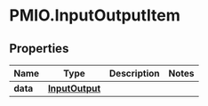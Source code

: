 # PMIO.InputOutputItem

## Properties
Name | Type | Description | Notes
------------ | ------------- | ------------- | -------------
**data** | [**InputOutput**](InputOutput.md) |  | 


